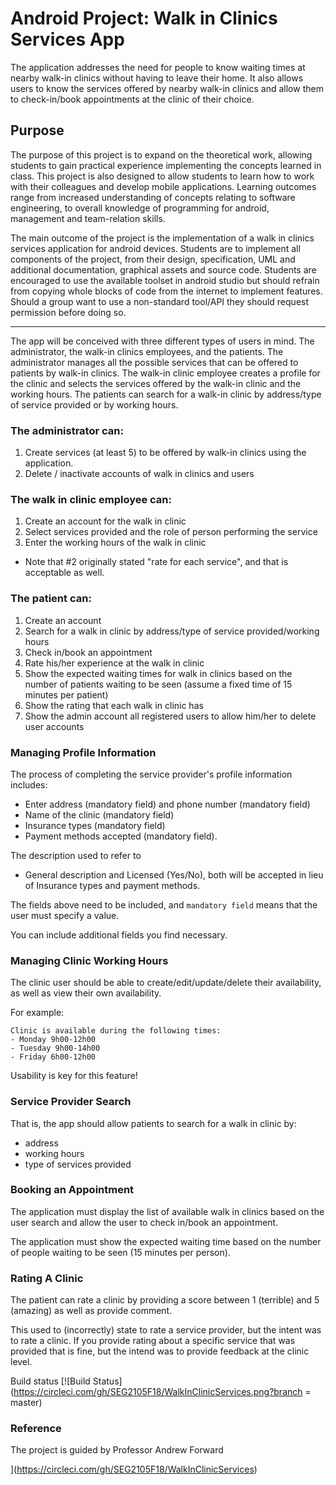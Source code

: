 # Android Project: Walk in Clinics Services App

The application addresses the need for people to know waiting times at nearby walk-in clinics without having to leave their home. It also allows users to know the services offered by nearby walk-in clinics and allow them to check-in/book appointments at the clinic of their choice.


## Purpose

The purpose of this project is to expand on the theoretical work, allowing students to gain practical experience implementing the concepts learned in class. This project is also designed to allow students to learn how to work with their colleagues and develop mobile applications. Learning outcomes range from increased understanding of concepts relating to software engineering, to overall knowledge of programming for android, management and team-relation skills.

The main outcome of the project is the implementation of a walk in clinics services application for android devices. Students are to implement all components of the project, from their design, specification, UML and additional documentation, graphical assets and source code. Students are encouraged to use the available toolset in android studio but should refrain from
copying whole blocks of code from the internet to implement features. Should a group want to use a non-standard tool/API they should request permission before doing so.

---

The app will be conceived with three different types of users in mind. The administrator, the walk-in clinics employees, and the patients. The administrator manages all the possible services that can be offered to patients by walk-in clinics. The walk-in clinic employee creates a profile for the clinic and selects the services offered by the walk-in clinic and the working hours. The patients can search for a walk-in clinic by address/type of service provided or by working hours.

### The administrator can:

1. Create services (at least 5) to be offered by walk-in clinics using the application.
2. Delete / inactivate accounts of walk in clinics and users

### The walk in clinic employee can:

1. Create an account for the walk in clinic
2. Select services provided and the role of person performing the service
3. Enter the working hours of the walk in clinic

* Note that #2 originally stated "rate for each service", and that is acceptable as well.


### The patient can:

1. Create an account
2. Search for a walk in clinic by address/type of service provided/working hours
3. Check in/book an appointment
4. Rate his/her experience at the walk in clinic
5. Show the expected waiting times for walk in clinics based on the number of patients waiting to be seen (assume a fixed time of 15 minutes per patient)
6. Show the rating that each walk in clinic has
7. Show the admin account all registered users to allow him/her to delete user accounts

### Managing Profile Information

The process of completing the service provider's profile information includes:

* Enter address (mandatory field) and phone number (mandatory field)
* Name of the clinic (mandatory field)
* Insurance types (mandatory field)
* Payment methods accepted (mandatory field).

The description used to refer to 

* General description and Licensed (Yes/No), both will be accepted in lieu of Insurance types and payment methods.

The fields above need to be included, and `mandatory field` means that the user must specify a value.

You can include additional fields you find necessary.

### Managing Clinic Working Hours

The clinic user should be able to create/edit/update/delete their availability,
as well as view their own availability.

For example:

```
Clinic is available during the following times:
- Monday 9h00-12h00
- Tuesday 9h00-14h00
- Friday 6h00-12h00
```

Usability is key for this feature!

### Service Provider Search

That is, the app should allow patients to search for a walk in clinic by:

* address
* working hours
* type of services provided

### Booking an Appointment

The application must display the list of available walk in clinics based on
the user search and allow the user to check in/book an appointment.

The application must show the expected waiting time based on the
number of people waiting to be seen (15 minutes per person).

### Rating A Clinic

The patient can rate a clinic by providing a score
between 1 (terrible) and 5 (amazing) as well as provide comment.

This used to (incorrectly) state to rate a service provider, but
the intent was to rate a clinic.  If you provide rating about
a specific service that was provided that is fine, but the intend
was to provide feedback at the clinic level.

Build status
[![Build
Status](https://circleci.com/gh/SEG2105F18/WalkInClinicServices.png?branch = master)

### Reference

The project is guided by Professor Andrew Forward

](https://circleci.com/gh/SEG2105F18/WalkInClinicServices)